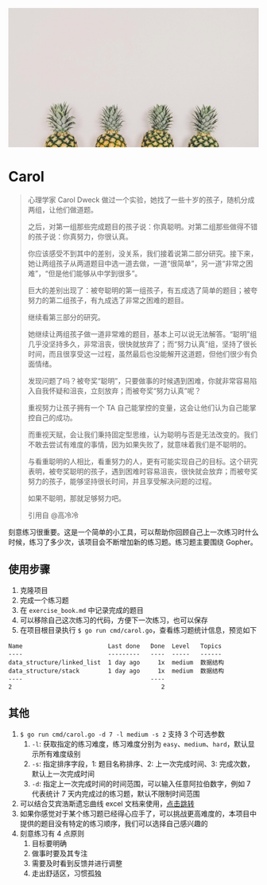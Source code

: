 ![cover.jpeg](cover.jpeg)

# Carol

> 心理学家 Carol Dweck 做过一个实验，她找了一些十岁的孩子，随机分成两组，让他们做道题。
> 
> 之后，对第一组那些完成题目的孩子说：你真聪明。对第二组那些做得不错的孩子说：你真努力，你很认真。
> 
> 你应该感受不到其中的差别，没关系，我们接着说第二部分研究。接下来，她让两组孩子从两道题目中选一道去做，一道“很简单”，另一道“非常之困难”，“但是他们能够从中学到很多”。
> 
> 巨大的差别出现了：被夸聪明的第一组孩子，有五成选了简单的题目；被夸努力的第二组孩子，有九成选了非常之困难的题目。
> 
> 继续看第三部分的研究。
> 
> 她继续让两组孩子做一道非常难的题目，基本上可以说无法解答。“聪明”组几乎没坚持多久，非常沮丧，很快就放弃了；而“努力认真”组，坚持了很长时间，而且很享受这一过程，虽然最后也没能解开这道题，但他们很少有负面情绪。
> 
> 发现问题了吗？被夸奖“聪明”，只要做事的时候遇到困难，你就非常容易陷入自我怀疑和沮丧，立刻放弃；而被夸奖“努力认真”呢？
> 
> 重视努力让孩子拥有一个 TA 自己能掌控的变量，这会让他们认为自己能掌控自己的成功。
> 
> 而重视天赋，会让我们秉持固定型思维，认为聪明与否是无法改变的。我们不敢去尝试有难度的事情，因为如果失败了，就意味着我们是不聪明的。
>
> 与看重聪明的人相比，看重努力的人，更有可能实现自己的目标。这个研究表明，被夸奖聪明的孩子，遇到困难时容易沮丧，很快就会放弃；而被夸奖努力的孩子，能够坚持很长时间，并且享受解决问题的过程。
> 
> 如果不聪明，那就足够努力吧。
> 
> 引用自 @高冷冷

刻意练习很重要。这是一个简单的小工具，可以帮助你回顾自己上一次练习时什么时候，练习了多少次，该项目会不断增加新的练习题。练习题主要围绕 Gopher。

## 使用步骤

1) 克隆项目
2) 完成一个练习题
3) 在 `exercise_book.md` 中记录完成的题目
4) 可以移除自己这次练习的代码，方便下一次练习，也可以保存
5) 在项目根目录执行 `$ go run cmd/carol.go`，查看练习题统计信息，预览如下

```shell
Name                        Last done   Done  Level   Topics
----                        ---------   ----  -----   ------
data_structure/linked_list  1 day ago     1x  medium  数据结构
data_structure/stack        1 day ago     1x  medium  数据结构
----                                    ----
2                                          2
```

## 其他

1) `$ go run cmd/carol.go -d 7 -l medium -s 2` 支持 3 个可选参数
   1) `-l`: 获取指定的练习难度，练习难度分别为 `easy`、`medium`、`hard`，默认显示所有难度级别
   2) `-s`: 指定排序字段，1: 题目名称排序、2: 上一次完成时间、3: 完成次数，默认上一次完成时间
   3) `-d`: 指定上一次完成时间的时间范围，可以输入任意阿拉伯数字，例如 7 代表统计 7 天内完成过的练习题，默认不限制时间范围
2) 可以结合艾宾浩斯遗忘曲线 excel 文档来使用，[点击跳转](http://www.xuexili.com/jiyili/1351.html)
3) 如果你感觉对于某个练习题已经得心应手了，可以挑战更高难度的，本项目中提供的题目没有特定的练习顺序，我们可以选择自己感兴趣的
4) 刻意练习有 4 点原则
   1) 目标要明确
   2) 做事时要及其专注
   3) 需要及时看到反馈并进行调整
   4) 走出舒适区，习惯孤独
